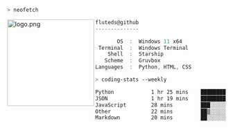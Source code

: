 ```zsh
> neofetch
```

<!--img align="left" src="https://github.com/fluteds.png" alt="logo.png" width="200"/>-->
<img align="left" src="https://external-content.duckduckgo.com/iu/?u=https%3A%2F%2F78.media.tumblr.com%2F975fca5f82161b190efdcaa05ffbd4ec%2Ftumblr_p6q6m9TJF01x3p3jmo1_500.png&f=1&nofb=1" alt="logo.png" width="200"/>

```csharp
fluteds@github
--------------

       OS  :  Windows 11 x64
 Terminal  :  Windows Terminal
    Shell  :  Starship
   Scheme  :  Gruvbox
Languages  :  Python, HTML, CSS
```

```zsh
> coding-stats --weekly
```

<!--START_SECTION:waka-->

```txt
Python            1 hr 25 mins    █████████░░░░░░░░░░░░░░░░   35.83 %
JSON              1 hr 19 mins    ████████▒░░░░░░░░░░░░░░░░   33.43 %
JavaScript        28 mins         ███░░░░░░░░░░░░░░░░░░░░░░   12.04 %
Other             22 mins         ██▒░░░░░░░░░░░░░░░░░░░░░░   09.55 %
Markdown          20 mins         ██░░░░░░░░░░░░░░░░░░░░░░░   08.65 %
```

<!--END_SECTION:waka-->
